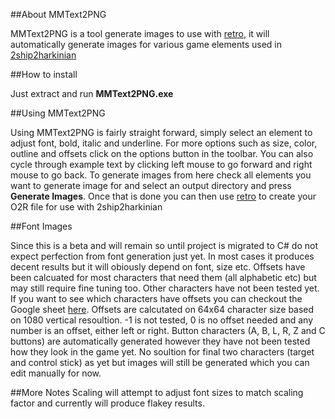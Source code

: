 ##About MMText2PNG

MMText2PNG is a tool generate images to use with [retro](https://github.com/HarbourMasters/retro), it will automatically generate images for various game elements used in [2ship2harkinian](https://github.com/HarbourMasters/2ship2harkinian)

##How to install

Just extract and run ****MMText2PNG.exe****

##Using MMText2PNG

Using MMText2PNG is fairly straight forward, simply select an element to adjust font, bold, italic and underline. For more options such as size, color, outline and offsets click on the options button in the toolbar. You can also cycle through example text by clicking left mouse to go forward and right mouse to go back.
To generate images from here check all elements you want to generate image for and select an output directory and press ****Generate Images****. Once that is done you can then use [retro](https://github.com/HarbourMasters/retro) to create your O2R file for use with 2ship2harkinian

##Font Images

Since this is a beta and will remain so until project is migrated to C# do not expect perfection from font generation just yet. In most cases it produces decent results but it will obiously depend on font, size etc. Offsets have been calcuated for most characters that need them (all alphabetic etc) but may still require fine tuning too.
Other characters have not been tested yet. If you want to see which characters have offsets you can checkout the Google sheet [here](https://docs.google.com/spreadsheets/d/1yimCZf6W96utbVUSrPGpt-VSJLFvEX40PjsNfMGKPO0/edit?usp=sharing). Offsets are calcutated on 64x64 character size based on 1080 vertical resoultion. -1 is not tested, 0 is no offset needed and any number is an offset, either left or right.
Button characters (A, B, L, R, Z and C buttons) are automatically generated however they have not been tested how they look in the game yet. No soultion for final two characters (target and control stick) as yet but images will still be generated which you can edit manually for now.

##More Notes
Scaling will attempt to adjust font sizes to match scaling factor and currently will produce flakey results.
